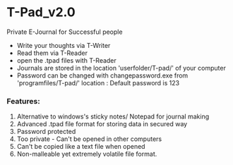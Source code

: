 # T-Pad_v2.0
Private E-Journal for Successful people
- Write your thoughts via T-Writer
- Read them via T-Reader
- open the .tpad files with T-Reader 
- Journals are stored in the location 'userfolder/T-pad/' of your computer
- Password can be changed with changepassword.exe from 'programfiles/T-pad/' location : Default password is 123
### Features:
1. Alternative to windows's sticky notes/ Notepad for journal making 
2. Advanced .tpad file format for storing data in secured way
3. Password protected
4. Too private - Can't be opened in other computers
5. Can't be copied like a text file when opened
6. Non-malleable yet extremely volatile file format.
